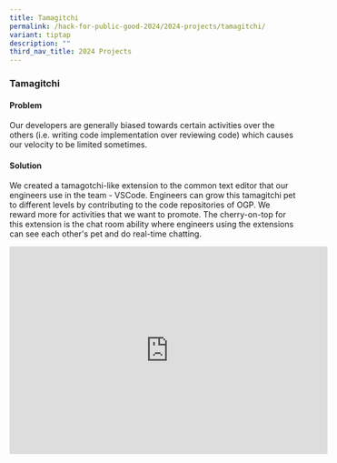 ```yaml
---
title: Tamagitchi
permalink: /hack-for-public-good-2024/2024-projects/tamagitchi/
variant: tiptap
description: ""
third_nav_title: 2024 Projects
---
```

<h3>Tamagitchi</h3>
<h4>Problem</h4>
<p>Our developers are generally biased towards certain activities over the
others (i.e. writing code implementation over reviewing code) which causes
our velocity to be limited sometimes.</p>
<h4>Solution</h4>
<p>We created a tamagotchi-like extension to the common text editor that
our engineers use in the team - VSCode. Engineers can grow this tamagitchi
pet to different levels by contributing to the code repositories of OGP.
We reward more for activities that we want to promote. The cherry-on-top
for this extension is the chat room ability where engineers using the extensions
can see each other's pet and do real-time chatting.</p>
<div class="iframe-wrapper">
<iframe height="365" width="560" allowfullscreen="true" frameborder="0" src="https://www.youtube.com/embed/YA-i5QS88s0?si=xZPgjvtM_CxOrnVn&amp;controls=0"></iframe>
</div>
<p></p>